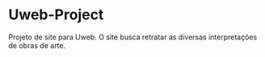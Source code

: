 # Uweb-Project
Projeto de site para Uweb.
O site busca retratar as diversas interpretações de obras de arte.
